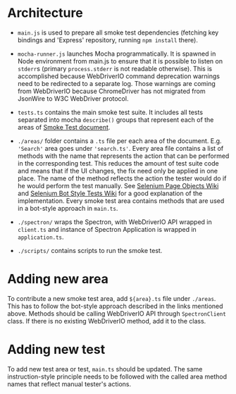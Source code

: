 # Architecture
* `main.js` is used to prepare all smoke test dependencies (fetching key bindings and 'Express' repository, running `npm install` there).
* `mocha-runner.js` launches Mocha programmatically. It is spawned in Node environment from main.js to ensure that it is possible to listen on `stderr`s (primary `process.stderr` is not readable otherwise). This is accomplished because WebDriverIO command deprecation warnings need to be redirected to a separate log. Those warnings are coming from WebDriverIO because ChromeDriver has not migrated from JsonWire to W3C WebDriver protocol.
* `tests.ts` contains the main smoke test suite. It includes all tests separated into mocha `describe()` groups that represent each of the areas of [Smoke Test document](https://github.com/Microsoft/vscode/wiki/Smoke-Test).

* `./areas/` folder contains a `.ts` file per each area of the document. E.g. `'Search'` area goes under `'search.ts'`. Every area file contains a list of methods with the name that represents the action that can be performed in the corresponding test. This reduces the amount of test suite code and means that if the UI changes, the fix need only be applied in one place. The name of the method reflects the action the tester would do if he would perform the test manually. See [Selenium Page Objects Wiki](https://github.com/SeleniumHQ/selenium/wiki/PageObjects) and [Selenium Bot Style Tests Wiki](https://github.com/SeleniumHQ/selenium/wiki/Bot-Style-Tests) for a good explanation of the implementation. Every smoke test area contains methods that are used in a bot-style approach in `main.ts`.
* `./spectron/` wraps the Spectron, with WebDriverIO API wrapped in `client.ts` and instance of Spectron Application is wrapped in `application.ts`.
* `./scripts/` contains scripts to run the smoke test.

# Adding new area
To contribute a new smoke test area, add `${area}.ts` file under `./areas`. This has to follow the bot-style approach described in the links mentioned above. Methods should be calling WebDriverIO API through `SpectronClient` class. If there is no existing WebDriverIO method, add it to the class.

# Adding new test
To add new test area or test, `main.ts` should be updated. The same instruction-style principle needs to be followed with the called area method names that reflect manual tester's actions.